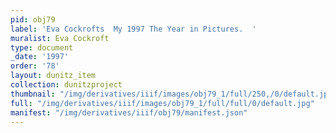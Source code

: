 ```yaml
---
pid: obj79
label: 'Eva Cockrofts  My 1997 The Year in Pictures.  '
muralist: Eva Cockroft
type: document
_date: '1997'
order: '78'
layout: dunitz_item
collection: dunitzproject
thumbnail: "/img/derivatives/iiif/images/obj79_1/full/250,/0/default.jpg"
full: "/img/derivatives/iiif/images/obj79_1/full/full/0/default.jpg"
manifest: "/img/derivatives/iiif/obj79/manifest.json"
---
```

